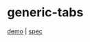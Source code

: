 # generic-tabs

[demo](https://genericcomponents.netlify.app/generic-tabs/demo/index.html) | [spec](https://www.w3.org/TR/wai-aria-practices/#tabpanel)
